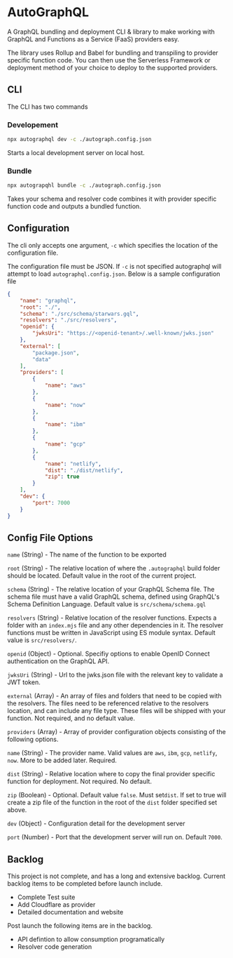 # AutoGraphQL

A GraphQL bundling and deployment CLI & library to make working with GraphQL and Functions as a Service (FaaS) providers easy.

The library uses Rollup and Babel for bundling and transpiling to provider specific function code. You can then use the Serverless Framework or deployment method of your choice to deploy to the supported providers.

## CLI

The CLI has two commands

### Developement

```sh
npx autographql dev -c ./autograph.config.json
```

Starts a local development server on local host. 

### Bundle

```sh
npx autograpqhl bundle -c ./autograph.config.json
```

Takes your schema and resolver code combines it with provider specific function code and outputs a bundled function.

## Configuration

The cli only accepts one argument, `-c` which specifies the location of the configuration file.

The configuration file must be JSON. If `-c` is not specified autographql will attempt to load `autographql.config.json`. Below is a sample configuration file

```json
{
    "name": "graphql",
    "root": "./",
    "schema": "./src/schema/starwars.gql",
    "resolvers": "./src/resolvers",
    "openid": {
        "jwksUri": "https://<openid-tenant>/.well-known/jwks.json"
    },
    "external": [
        "package.json",
        "data"
    ],
    "providers": [
        {
            "name": "aws"
        },
        {
            "name": "now"
        },
        {
            "name": "ibm"
        },
        {
            "name": "gcp"
        },
        {
            "name": "netlify",
            "dist": "./dist/netlify",
            "zip": true
        }
    ],
    "dev": {
        "port": 7000
    }
}
```

## Config File Options

`name` (String) - The name of the function to be exported

`root` (String) - The relative location of where the `.autographql` build folder should be located. Default value in the root of the current project.

`schema` (String) - The relative location of your GraphQL Schema file. The schema file must have a valid GraphQL schema, defined using GraphQL's Schema Definition Language. Default value is `src/schema/schema.gql`

`resolvers` (String) - Relative location of the resolver functions. Expects a folder with an `index.mjs` file and any other dependencies in it. The resolver functions must be written in JavaScript using ES module syntax. Default value is `src/resolvers/`.

`openid` (Object) - Optional. Specifiy options to enable OpenID Connect authentication on the GraphQL API.
  
  `jwksUri` (String) - Url to the jwks.json file with the relevant key to validate a JWT token.

`external` (Array) - An array of files and folders that need to be copied with the resolvers. The files need to be referenced relative to the resolvers location, and can include any file type. These files will be shipped with your function. Not required, and no default value.

`providers` (Array) - Array of provider configuration objects consisting of the following options.

  `name` (String) - The provider name. Valid values are `aws`, `ibm`, `gcp`, `netlify`, `now`. More to be added later. Required.

  `dist` (String) - Relative location where to copy the final provider specific function for deployment. Not required. No default.

  `zip` (Boolean) - Optional. Default value `false`. Must set`dist`. If set to true will create a zip file of the function in the root of the `dist` folder specified set above.

`dev` (Object) - Configuration detail for the development server
  
  `port` (Number) - Port that the development server will run on. Default `7000`.

## Backlog

This project is not complete, and has a long and extensive backlog. Current backlog items to be completed before launch include.

- Complete Test suite
- Add Cloudflare as provider
- Detailed documentation and website

Post launch the following items are in the backlog.

- API defintion to allow consumption programatically
- Resolver code generation
